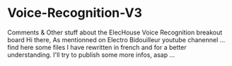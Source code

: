 # Voice-Recognition-V3
Comments &amp; Other stuff about the ElecHouse Voice Recognition breakout board
Hi there,
As mentionned on Electro Bidouilleur youtube chanennel ... find here some files I have rewritten in french and for a better understanding.
I'll try to publish some more infos, asap ...
